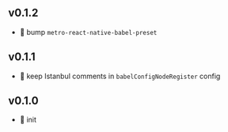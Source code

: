 ## v0.1.2

* 🐞 bump `metro-react-native-babel-preset`

## v0.1.1

* 🐞 keep Istanbul comments in `babelConfigNodeRegister` config

## v0.1.0

* 🐣 init
